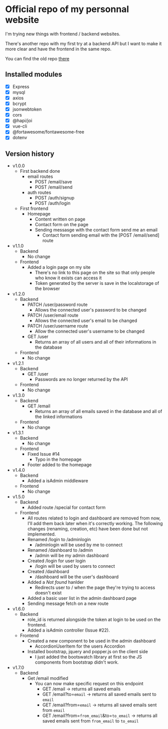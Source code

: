 # Official repo of my personnal website

I'm trying new things with frontend / backend websites.

There's another repo with my first try at a backend API but I want to make it more clear and have the frontend in the same repo.

You can find the old repo [there](https://github.com/Laendrun/laendrun_api)

## Installed modules 

- [x] Express
- [x] mysql
- [x] axios
- [x] bcrypt
- [x] jsonwebtoken
- [x] cors
- [x] @hapi/joi
- [x] vue-cli
- [x] @fortawesome/fontawesome-free
- [x] dotenv

## Version history

- v1.0.0
    - First backend done
        - email routes
            - POST /email/save
            - POST /email/send
        - auth routes
            - POST /auth/signup
            - POST /auth/login
    - First frontend
        - Homepage
            - Content written on page
            - Contact form on the page
            - Sending messasge with the contact form send me an email
                - Contact form sending email with the [POST /email/send] route
- v1.1.0
    - Backend
        - No change
    - Frontend
        - Added a login page on my site
            - There's no link to this page on the site so that only people who know it exists can access it
            - Token generated by the server is save in the localstorage of the browser
- v1.2.0
    - Backend
        - PATCH /user/password route
            - Allows the connected user's password to be changed
        - PATCH /user/email route
            - Allows the connected user's email to be changed
        - PATCH /user/username route
            - Allow the connected user's username to be changed
        - GET /user
            - Returns an array of all users and all of their informations in the database
    - Frontend
        - No change
- v1.2.1
    - Backend
        - GET /user
            - Passwords are no longer returned by the API
    - Frontend
        - No change
- v1.3.0
    - Backend
        - GET /email
            - Returns an array of all emails saved in the database and all of the linked informations
    - Frontend
        - No change
- v1.3.1
    - Backend
        - No change
    - Frontend 
        - Fixed Issue #14
            - Typo in the homepage 
        - Footer added to the homepage
- v1.4.0
    - Backend
        - Added a isAdmin middleware
    - Frontend
        - No change
- v1.5.0
    - Backend
        - Added route /special for contact form
    - Frontend
        - All routes related to login and dashboard are removed from now, I'll add them back later when it's correctly working. The following changes (renaming, creation, etc) have been done but not implemented.
        - Renamed /login to /adminlogin
            - /adminlogin will be used by me to connect
        - Renamed /dashboard to /admin
            - /admin will be my admin dashboard
        - Created /login for user login
            - /login will be used by users to connect
        - Created /dashboard
            - /dashboard will be the user's dashboard
        - Added a _Not found_ hanlder
            - Redirects user to / when the page they're trying to access doesn't exist
        - Added a basic user list in the admin dashboard page
        - Sending message fetch on a new route
- v1.6.0
    - Backend
        - role_id is returned alongside the token at login to be used on the frontend.
        - Added a isAdmin controller (Issue #22).
    - Frontend
        - Created a new component to be used in the admin dashboard
            - AccordionUserItem for the users Accordion
        - Installed bootstrap, jquery and popper.js on the client side
            - I just added the bootswatch library at first so the JS components from bootstrap didn't work.
- v1.7.0
    - Backend
        - Get /email modified
            - You can now make specific request on this endpoint
                - GET /email -> returns all saved emails
                - GET /email?to=```email``` -> returns all saved emails sent to ```email```
                - GET /email?from=```email``` -> returns all saved emails sent from ```email```
                - GET /email?from=```from_email```&to=```to_email``` -> returns all saved emails sent from ```from_email``` to ```to_email```